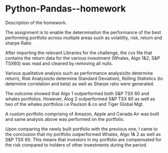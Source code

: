 # Python-Pandas--homework

Description of the homework.

The assignment is to enable the determination the performance of the best performing portfolio across multiple areas such as volatility, risk, return and sharpe Ratio

After importing the relevant Libraries for the challenge, the cvs file that contains the return data for the various investment (Whales, Algo 1&2, S&P TSX60) was read and cleaned by removing all nulls.

Various qualitative analysis such as performance analysis(to determine return), Risk Analysis(to determine Standard Deviation), Rolling Statistics (to determine  correlation and beta) as well as Sharpe ratio were generated. 

The outcome showed that Algo 1 outperformed both S&P TSX 60 and whales portfolios. However, Alog 2 outperformed S&P TSX 60 as well as two of the whales portfolios i.e Paulson & co and Tiger Global Mgt.

A custom portfolio comprising of Amazon, Apple and Canada Air was built and same analysis above was performed on the portfolio. 

Upon comparing the newly built portfolio with the previous one, I came to the conclusion that my portfolio outperformed Whales, Algo 1& 2 as well as S&P TSX 60. This means that investors in my portfolio are compensated for the risk compared to holders of other investments during the period.
